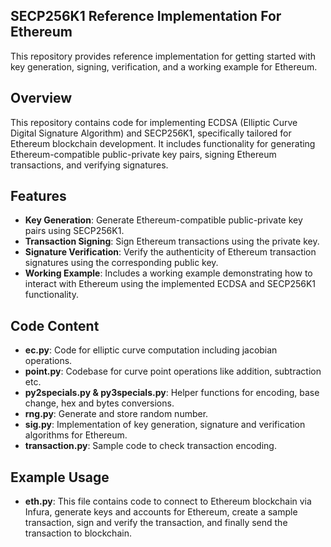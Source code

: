 ## SECP256K1 Reference Implementation For Ethereum

This repository provides reference implementation for getting started with key generation, signing, verification, and a working example for Ethereum.

## Overview

This repository contains code for implementing ECDSA (Elliptic Curve Digital Signature Algorithm) and SECP256K1, specifically tailored for Ethereum blockchain development. It includes functionality for generating Ethereum-compatible public-private key pairs, signing Ethereum transactions, and verifying signatures.

## Features

- **Key Generation**: Generate Ethereum-compatible public-private key pairs using SECP256K1.
- **Transaction Signing**: Sign Ethereum transactions using the private key.
- **Signature Verification**: Verify the authenticity of Ethereum transaction signatures using the corresponding public key.
- **Working Example**: Includes a working example demonstrating how to interact with Ethereum using the implemented ECDSA and SECP256K1 functionality.

## Code Content

- **ec.py**: Code for elliptic curve computation including jacobian operations.
- **point.py**: Codebase for curve point operations like addition, subtraction etc.
- **py2specials.py & py3specials.py**: Helper functions for encoding, base change, hex and bytes conversions.
- **rng.py**: Generate and store random number.
- **sig.py**: Implementation of key generation, signature and verification algorithms for Ethereum.
- **transaction.py**: Sample code to check transaction encoding.

## Example Usage

- **eth.py**: This file contains code to connect to Ethereum blockchain via Infura, generate keys and accounts for Ethereum, create a sample transaction, sign and verify the transaction, and finally send the transaction to blockchain.
